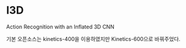 # I3D
Action Recognition with an Inflated 3D CNN

기본 오픈소스는 kinetics-400을 이용하였지만
Kinetics-600으로 바꿔주었다.
